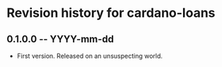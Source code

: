 # Revision history for cardano-loans

## 0.1.0.0 -- YYYY-mm-dd

* First version. Released on an unsuspecting world.
